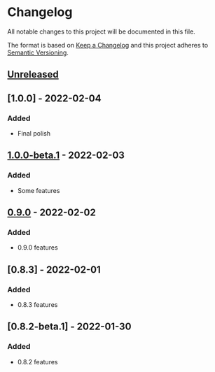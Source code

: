 # Changelog

All notable changes to this project will be documented in this file.

The format is based on [Keep a Changelog](http://keepachangelog.com/)
and this project adheres to [Semantic Versioning](http://semver.org/).

## [Unreleased]
    
  

## [1.0.0] - 2022-02-04

### Added

- Final polish

## [1.0.0-beta.1] - 2022-02-03
### Added
- Some features


## [0.9.0] - 2022-02-02
### Added
- 0.9.0 features

## [0.8.3] - 2022-02-01
### Added
- 0.8.3 features

## [0.8.2-beta.1] - 2022-01-30
### Added
- 0.8.2 features


[unreleased]: https://github.com/olivierlacan/keep-a-changelog/compare/v1.1.0...HEAD
[1.0.0-beta.1]: https://github.com/olivierlacan/keep-a-changelog/compare/v1.0.0...v1.1.0
[0.9.0]: https://github.com/olivierlacan/keep-a-changelog/compare/v1.0.0...v1.1.0